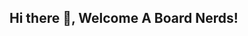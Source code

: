 ## Hi there 👋, Welcome A Board Nerds!

<!--
** Hello! My name is Mark Paul Orbe. I am from Mapúa Malayan Colleges Laguna, where I am majoring in Information Technology with a focus on Network & Cybersecurity.

I love building and breaking stuff, finding how a system works, and playing with it, which would end up in breaking lol.

Currently learning Java for the sake of my sanity.

Here are some ideas to get you started:

- 🔭 I’m currently working on my GitHub profile
- 🌱 I’m currently learning Java 
- 👯 I’m looking to collaborate on Cybersecurity stuff.
- 📫 How to reach me: behindthemark (Bluesky)
- ⚡ Fun fact: The first ever console that I played with was PlayStation 1 
-->
